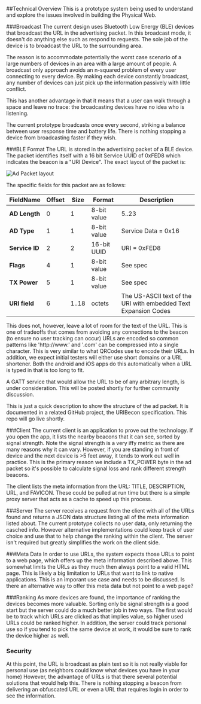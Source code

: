 ##Technical Overview
This is a prototype system being used to understand and explore the issues involved in building the Physical Web.

###Broadcast
The current design uses Bluetooth Low Energy (BLE) devices that broadcast the URL in the advertising packet. In this broadcast mode, it doesn't do anything else such as respond to requests. The sole job of the device is to broadcast the URL to the surrounding area.

The reason  is to accommodate potentially the worst case scenario of a large numbers of devices in an area with a large amount of people.  A broadcast only approach avoids an n-squared problem of every user connecting to every device. By making each device constantly broadcast, any number of devices can just pick up the information passively with little conflict.

This has another advantage in that it means that a user can walk through a space and leave no trace: the broadcasting devices have no idea who is listening.

The current prototype broadcasts once every second, striking a balance between user response time and battery life. There is nothing stopping a device from broadcasting faster if they wish.

###BLE Format
The URL is stored in the advertising packet of a BLE device. The packet identifies itself with a 16 bit Service UUID of 0xFED8 which indicates the beacon is a "URI Device". The exact layout of the packet is:

![Ad Packet layout](https://raw.githubusercontent.com/google/physical-web/master/documentation/images/uribeacon1.png)

The specific fields for this packet are as follows:

| FieldName      | Offset   | Size   | Format      | Description                                                     |
|----------------|----------|--------|-------------|-----------------------------------------------------------------|
| **AD Length**  | 0        | 1      | 8-bit value | 5..23                                                           |
| **AD Type**    | 1        | 1      | 8-bit value | Service Data = 0x16                                             |
| **Service ID** | 2        | 2      | 16-bit UUID | URI = 0xFED8                                                    |
| **Flags**      | 4        | 1      | 8-bit value | See spec                                                        |
| **TX Power**   | 5        | 1      | 8-bit value | See spec                                                        |
| **URI field**  | 6        | 1..18  | octets      | The US-ASCII text of the URI with embedded Text Expansion Codes |

This does not, however, leave a lot of room for the text of the URL. This is one of tradeoffs that comes from avoiding any connections to the beacon (to ensure no user tracking can occur) URLs are encoded so common patterns like 'http://www.' and '.com' can be compressed into a single character. This is very similar to what QRCodes use to encode their URLs. In addition, we expect initial testers will either use short domains or a URL shortener. Both the android and iOS apps do this automatically when a URL is typed in that is too long to fit.

A GATT service that would allow the URL to be of any arbitrary length, is under consideration. This will be posted shortly for further community discussion.

This is just a quick description to show the structure of the ad packet. It is documented in a related GitHub project, the URIBecon specification. This repo will go live shortly.

###Client
The current client is an application to prove out the technology. If you open the app, it lists the nearby beacons that it can see, sorted by signal strength. Note the signal strength is a very iffy metric as there are many reasons why it can vary. However, if you are standing in front of device and the next device is >5 feet away, it tends to work out well in practice. This is the primary reason we include a TX_POWER byte in the ad packet so it's possible to calculate signal loss and rank different strength beacons.

The client lists the meta information from the URL: TITLE, DESCRIPTION, URL, and FAVICON. These could be pulled at run time but there is a simple proxy server that acts as a cache to speed up this process.

###Server
The server receives a request from the client with all of the URLs found and returns a JSON data structure listing all of the meta information listed about. The current prototype collects no user data, only returning the casched info. However alternative implementations could keep track of user choice and use that to help change the ranking within the client. The server isn't required but greatly simplifies the work on the client side.

###Meta Data
In order to use URLs, the system expects those URLs to point to a web page, which offers up the meta information described above. This somewhat limits the URLs as they much then always point to a valid HTML page. This is likely a big limitation to URLs that want to link to native applications. This is an imporant use case and needs to be discussed. Is there an alternative way to offer this meta data but not point to a web page?

###Ranking
As more devices are found, the importance of ranking the devices becomes more valuable. Sorting only be signal strength is a good start but the server could do a much better job in two ways. The first would be to track which URLs are clicked as that implies value, so higher used URLs could be ranked higher. In addition, the server could track personal use so if you tend to pick the same device at work, it would be sure to rank the device higher as well.

### Security
At this point, the URL is broadcast as plain text so it is not really viable for personal use (as neighbors could know what devices you have in your home) However, the advantage of URLs is that there several potential solutions that would help this. There is nothing stopping a beacon from delivering an obfuscated URL or even a URL that requires login in order to see the information.
